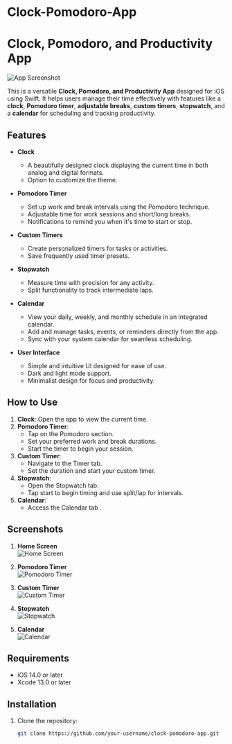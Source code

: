 # Clock-Pomodoro-App
# Clock, Pomodoro, and Productivity App  

![App Screenshot](Screenshots)  

This is a versatile **Clock, Pomodoro, and Productivity App** designed for iOS using Swift. It helps users manage their time effectively with features like a **clock**, **Pomodoro timer**, **adjustable breaks**, **custom timers**, **stopwatch**, and a **calendar** for scheduling and tracking productivity.  

## Features  
- **Clock**  
  - A beautifully designed clock displaying the current time in both analog and digital formats.  
  - Option to customize the theme.  

- **Pomodoro Timer**  
  - Set up work and break intervals using the Pomodoro technique.  
  - Adjustable time for work sessions and short/long breaks.  
  - Notifications to remind you when it's time to start or stop.  

- **Custom Timers**  
  - Create personalized timers for tasks or activities.  
  - Save frequently used timer presets.  

- **Stopwatch**  
  - Measure time with precision for any activity.  
  - Split functionality to track intermediate laps.  

- **Calendar**  
  - View your daily, weekly, and monthly schedule in an integrated calendar.  
  - Add and manage tasks, events, or reminders directly from the app.  
  - Sync with your system calendar for seamless scheduling.  

- **User Interface**  
  - Simple and intuitive UI designed for ease of use.  
  - Dark and light mode support.  
  - Minimalist design for focus and productivity.  

## How to Use  
1. **Clock**: Open the app to view the current time.  
2. **Pomodoro Timer**:  
   - Tap on the Pomodoro section.  
   - Set your preferred work and break durations.  
   - Start the timer to begin your session.  
3. **Custom Timer**:  
   - Navigate to the Timer tab.  
   - Set the duration and start your custom timer.  
4. **Stopwatch**:  
   - Open the Stopwatch tab.  
   - Tap start to begin timing and use split/lap for intervals.  
5. **Calendar**:  
   - Access the Calendar tab .

## Screenshots  
1. **Home Screen**  
   ![Home Screen](Clock-Pomodoro-App/clock.png)  

3. **Pomodoro Timer**  
   ![Pomodoro Timer](path/to/screenshot2.png)  

4. **Custom Timer**  
   ![Custom Timer](path/to/screenshot3.png)  

5. **Stopwatch**  
   ![Stopwatch](path/to/screenshot4.png)  

6. **Calendar**  
   ![Calendar](path/to/screenshot5.png)  

## Requirements  
- iOS 14.0 or later  
- Xcode 13.0 or later  

## Installation  
1. Clone the repository:  
   ```bash
   git clone https://github.com/your-username/clock-pomodoro-app.git

